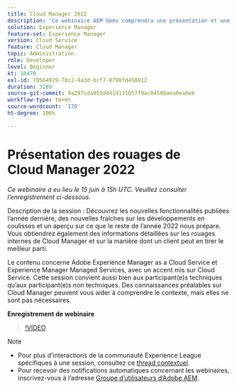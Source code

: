 ```yaml
---
title: Cloud Manager 2022
description: 'Ce webinaire AEM Gems comprendra une présentation et une démonstration portant sur les sujets suivants : l’exploration des nouvelles fonctionnalités publiées l’année dernière, les dernières nouvelles sur les coulisses... (les descriptions doivent être comprises entre 60 et 160 caractères)'
solution: Experience Manager
feature-set: Experience Manager
version: Cloud Service
feature: Cloud Manager
topic: Administration
role: Developer
level: Beginner
kt: 10470
exl-id: 70564929-78c2-4a3d-bcf7-8708fd458812
duration: 3289
source-git-commit: 9a297cda953d4414131657f9ac84580aea0eabeb
workflow-type: tm+mt
source-wordcount: '178'
ht-degree: 100%

---
```


# Présentation des rouages de Cloud Manager 2022

*Ce webinaire a eu lieu le 15 juin à 15h UTC. Veuillez consulter l’enregistrement ci-dessous.*

Description de la session :
Découvrez les nouvelles fonctionnalités publiées l’année dernière, des nouvelles fraîches sur les développements en coulisses et un aperçu sur ce que le reste de l’année 2022 nous prépare. Vous obtiendrez également des informations détaillées sur les rouages internes de Cloud Manager et sur la manière dont un client peut en tirer le meilleur parti.

Le contenu concerne Adobe Experience Manager as a Cloud Service et Experience Manager Managed Services, avec un accent mis sur Cloud Service. Cette session convient aussi bien aux participant(e)s techniques qu’aux participant(e)s non techniques. Des connaissances préalables sur Cloud Manager peuvent vous aider à comprendre le contexte, mais elles ne sont pas nécessaires.

**Enregistrement de webinaire**

>[!VIDEO](https://video.tv.adobe.com/v/343876)

>[!NOTE]
>
>* Pour plus d’interactions de la communauté Experience League spécifiques à une session, consultez ce [thread contextuel](https://adobe.ly/3O0rdzd).
>* Pour recevoir des notifications automatiques concernant les webinaires, inscrivez-vous à l’adresse [Groupe d’utilisateurs d’Adobe AEM](https://aem-augs.adobe.com/).
